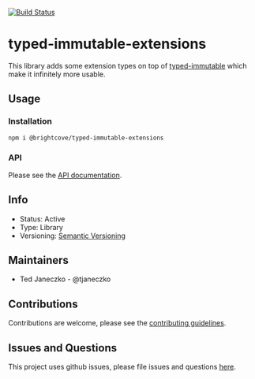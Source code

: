 [![Build Status](https://travis-ci.org/brightcove/typed-immutable-extensions.svg?branch=master)](https://travis-ci.org/brightcove/typed-immutable-extensions)

# typed-immutable-extensions

This library adds some extension types on top of [typed-immutable](https://github.com/typed-immutable/typed-immutable) which make it infinitely more usable.

## Usage

### Installation

```bash
npm i @brightcove/typed-immutable-extensions
```

### API

Please see the [API documentation](docs/API.md).

## Info

- Status: Active
- Type: Library
- Versioning: [Semantic Versioning](http://semver.org/spec/v2.0.0.html)

## Maintainers

- Ted Janeczko - @tjaneczko

## Contributions

Contributions are welcome, please see the [contributing guidelines](CONTRIBUTING.md).

## Issues and Questions

This project uses github issues, please file issues and questions [here](https://github.com/brightcove/typed-immutable-extensions).
